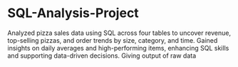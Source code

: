 # SQL-Analysis-Project
Analyzed pizza sales data using SQL across four tables to uncover revenue, top-selling pizzas, and order trends by size, category, and time. Gained insights on daily averages and high-performing items, enhancing SQL skills and supporting data-driven decisions.
Giving output of raw data 